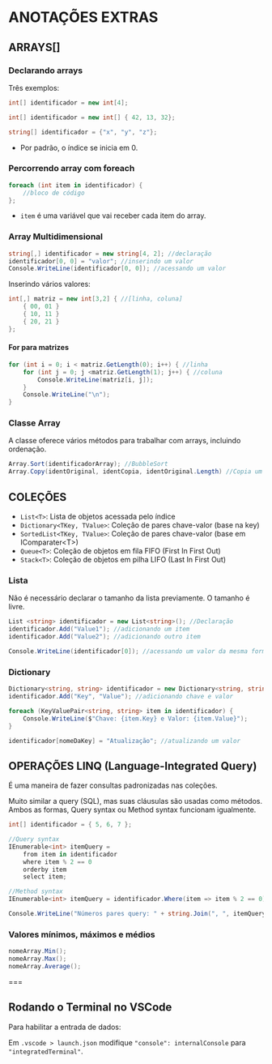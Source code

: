 # ANOTAÇÕES EXTRAS

## ARRAYS[]

### Declarando arrays

Três exemplos:

```csharp
int[] identificador = new int[4];

int[] identificador = new int[] { 42, 13, 32};

string[] identificador = {"x", "y", "z"};
```

- Por padrão, o índice se inicia em 0.

### Percorrendo array com foreach

```csharp
foreach (int item in identificador) {
    //bloco de código
};
```

- `item` é uma variável que vai receber cada item do array.

### Array Multidimensional

```csharp
string[,] identificador = new string[4, 2]; //declaração
identificador[0, 0] = "valor"; //inserindo um valor
Console.WriteLine(identificador[0, 0]); //acessando um valor
```

Inserindo vários valores:

```csharp
int[,] matriz = new int[3,2] { //[linha, coluna]
    { 00, 01 }
    { 10, 11 }
    { 20, 21 }
};
```

#### For para matrizes

```csharp
for (int i = 0; i < matriz.GetLength(0); i++) { //linha
    for (int j = 0; j <matriz.GetLength(1); j++) { //coluna
        Console.WriteLine(matriz[i, j]);
    }
    Console.WriteLine("\n");
}
```

### Classe Array

A classe oferece vários métodos para trabalhar com arrays, incluindo ordenação.

```csharp
Array.Sort(identificadorArray); //BubbleSort
Array.Copy(identOriginal, identCopia, identOriginal.Length) //Copia um array
```

## COLEÇÕES

- `List<T>`: Lista de objetos acessada pelo índice
- `Dictionary<TKey, TValue>`: Coleção de pares chave-valor (base na key)
- `SortedList<TKey, TValue>`: Coleção de pares chave-valor (base em IComparater\<T>)
- `Queue<T>`: Coleção de objetos em fila FIFO (First In First Out)
- `Stack<T>`: Coleção de objetos em pilha LIFO (Last In First Out)

### Lista

Não é necessário declarar o tamanho da lista previamente. O tamanho é livre.

```csharp
List <string> identificador = new List<string>(); //Declaração
identificador.Add("Value1"); //adicionando um item
identificador.Add("Value2"); //adicionando outro item

Console.WriteLine(identificador[0]); //acessando um valor da mesma forma que array
```

### Dictionary

```csharp
Dictionary<string, string> identificador = new Dictionary<string, string>();
identificador.Add("Key", "Value"); //adicionando chave e valor

foreach (KeyValuePair<string, string> item in identificador) {
    Console.WriteLine($"Chave: {item.Key} e Valor: {item.Value}");
}

identificador[nomeDaKey] = "Atualização"; //atualizando um valor
```

## OPERAÇÕES LINQ (Language-Integrated Query)

É uma maneira de fazer consultas padronizadas nas coleções.

Muito similar a query (SQL), mas suas cláusulas são usadas como métodos. Ambos as formas, Query syntax ou Method syntax funcionam igualmente.

```csharp
int[] identificador = { 5, 6, 7 };

//Query syntax
IEnumerable<int> itemQuery =
    from item in identificador
    where item % 2 == 0
    orderby item
    select item;

//Method syntax
IEnumerable<int> itemQuery = identificador.Where(item => item % 2 == 0).OrderBy(n => n);

Console.WriteLine("Números pares query: " + string.Join(", ", itemQuery));
```

### Valores mínimos, máximos e médios

```csharp
nomeArray.Min();
nomeArray.Max();
nomeArray.Average();
```

===

## Rodando o Terminal no VSCode

Para habilitar a entrada de dados:

Em `.vscode > launch.json` modifique `"console": internalConsole` para `"integratedTerminal"`.